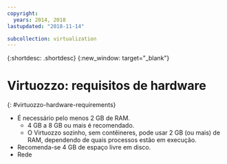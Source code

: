 ```yaml
---
copyright:
  years: 2014, 2018
lastupdated: "2018-11-14"

subcollection: virtualization
---
```

{:shortdesc: .shortdesc}
{:new_window: target="_blank"}

# Virtuozzo: requisitos de hardware
{: #virtuozzo-hardware-requirements}

* É necessário pelo menos 2 GB de RAM.
  * 4 GB a 8 GB ou mais é recomendado.
  * O Virtuozzo sozinho, sem contêineres, pode usar 2 GB (ou mais) de RAM, dependendo de quais processos estão em execução.
* Recomenda-se 4 GB de espaço livre em disco.
* Rede
